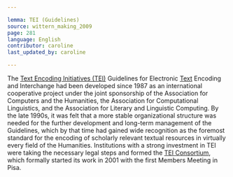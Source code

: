 ```yaml
---

lemma: TEI (Guidelines)
source: wittern_making_2009
page: 281
language: English
contributor: caroline
last_updated_by: caroline

---
```


The [Text Encoding Initiatives (TEI)](TEI.html) Guidelines for Electronic [Text](text.html) Encoding and Interchange had been developed since 1987 as an international cooperative project under the joint sponsorship of the Association for Computers and the Humanities, the Association for Computational Linguistics, and the Association for Literary and Linguistic Computing. By the late 1990s, it was felt that a more stable organizational structure was needed for the further development and long-term management of the Guidelines, which by that time had gained wide recognition as the foremost standard for the encoding of scholarly relevant textual resources in virtually every field of the Humanities. Institutions with a strong investment in TEI were taking the necessary legal steps and formed the [TEI Consortium](TEIConsortium.html), which formally started its work in 2001 with the first Members Meeting in Pisa.
